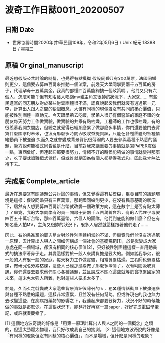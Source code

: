 [_metadata_:encoding]: - "utf-8"
[_metadata_:fileformat]: - "markdown"
[_metadata_:MIME_type]: - "text/plain"
[_metadata_:markdown_version]: - "commonmark version 0.29"
[_metadata_:markdown_spec]: - "https://spec.commonmark.org/0.29/"

# 波奇工作日誌0011_20200507 #

## 日期 Date ##

* 世界協調時間2020年(中華民國109年，令和2年)5月6日 / Unix 紀元 18388 日 / 星期三

## 原稿 Original_manuscript ##

最近想假版公共討論的時情，也覺得有點模糊
假設同昏只有300萬票，法國同婚則更少，這個要去募四百萬來推動一個法案，前幾天大學同學要兩千五百萬的房子，代理孕母十五萬美金，我真的部懂四百萬能夠搞一個政策嗎
，他門又只有六個人，怎麼可能？但有知名藝人唱鴿mv難主角又很帥的狀況下，大家就......
有些民進黨的同志朋友對於某些射雲團體很不滿，認真說起來我們就沒有透過第一元李，計算出人跟人之間的依個概念，大佳有同樣的現像蛋沒有共同的核心價值，只能被性別團體一直動元。今天跟學弟去吃飯，學弟人很好有個醫班的家庭不錯的女朋友每天努力工作做實驗，做實驗的共乘有點枯燥，工程師的工作也很枯燥，有的很羨慕我開衣間店，但總之就覺得已經那麼累了做那麼多事情，你門還要他門去背負什麼國家的未來，也沒有那麼多時間去吸收益提資訊，只能在各種團體的各種情緒動員下被強迫
久而久之就會變成背景資訊很薄弱的人要去參與葛種不熟悉的議題，筆方說何能獲式同昏或是什麼，目前對我來講重要的事情就是寫PAPER震做一點，東西做好，但連起床都要很努力，情緒不好的時候能夠做的事情就變得那麼少，吃了要就很難把式做好，但或許就是因為每個人都覺得我式和，因此我才無法待下去。

## 完成版 Complete_article ##

最近在想要寫有關議題公共討論的事情，但又覺得這有點模糊，畢竟目前的議題環境是這樣：假設同婚只有三百萬票，那跨國同婚則更少，在沒有民意基礎的狀況下，居然有人想要募四百萬新台幣就改變一個政策方向，這在數字上是否有點太薄了？畢竟，我的大學同學有的買一間房子要兩千五百萬新台幣，有的人代理孕母要四百五十萬新台幣，那四百萬臺幣，六個人的團隊，他們到底能夠做什麼？但在有知名藝人拍MV，主角又很帥的狀況下，很多人居然就這樣跟著他們走了......

因此，有的民進黨的同志朋友對於性別團體相當的不滿，但畢竟我們並沒有透過第一原理，去計算出人與人之間如何構成一個社會的基礎規範[1]，於是就變成大家身處在同一個場域，卻沒有相同的核心價值[2]，只好被性別團體這樣一直用動員式的搞法牽著鼻子走。其實這樣對於一般人來講負擔是很大的。例如說我學弟，很一般的人有很一般的家庭，每天努力工作做實驗，相當勞累枯燥。工程師也勞累枯燥，做研究也勞累枯燥，這些人已經那麼累做了那麼多事情了，沒有時間吸收資訊，你們還要去要求他們關心各種議題，並且說成不關心這些就等於會拖累國家的未來，這未免太強人所難，也對這些人要求太多了。

於是，久而久之就變成大家這些背景資訊很薄弱的人，在各種情緒動員下被強迫參與各種不熟悉的議題，這樣非常疲累，且並沒有任何幫助。但或許現在的我也無力去改變這些，在疾病跟藥物的影響之下，我連起床都要很努力，狀況不好的時候能做的事就是那麼少。在這個狀況下，能夠好好再寫一篇paper，好好完成電磁學筆記，或許就很慶幸了。

[1] 這個地方波奇說的好像是「用第一原理計算出人與人之間的一個概念」之類的，但這太勁爆太物理，我只好改成我自己的揣測。
[2] 這個地方波奇說的好像是「有同樣的現象但沒有同樣的核心價值」，而不是場域，但什麼是同樣的現象？
